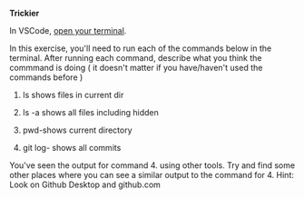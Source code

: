 **Trickier**

In VSCode, [open your terminal](https://code.visualstudio.com/docs/terminal/basics#_terminal-shells).

In this exercise, you'll need to run each of the commands below in the terminal.
After running each command, describe what you think the commmand is doing ( it doesn't matter if you have/haven't used the commands before )

1. ls shows files in current dir

2. ls -a  shows all files including hidden

3. pwd-shows current directory

4. git log- shows all commits

You've seen the output for command 4. using other tools. Try and find some other places where you can see a similar output to the command for 4. Hint: Look on Github Desktop and github.com